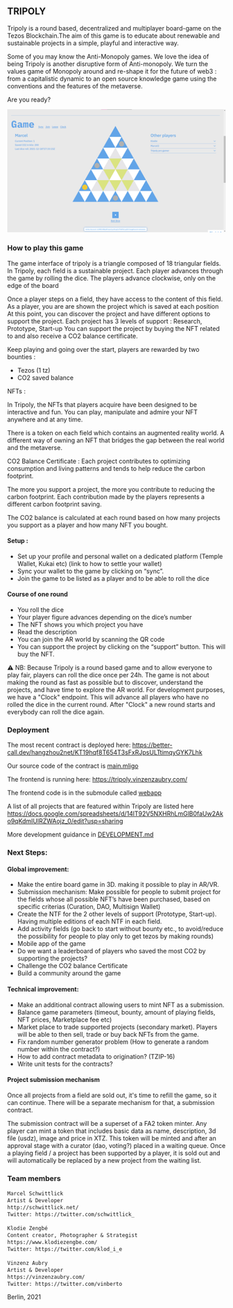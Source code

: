 ## TRIPOLY

Tripoly is a round based, decentralized and multiplayer board-game on the Tezos Blockchain.The aim of this game is to educate about renewable and sustainable projects in a simple, playful and interactive way. 

Some of you may know the Anti-Monopoly games. We love the idea of being Tripoly is another disruptive form of Anti-monopoly. We turn the values game of Monopoly around and re-shape it for the future of web3 : from a capitalistic dynamic to an open source knowledge game using the conventions and the features of the metaverse. 

Are you ready? 

![alt text](./images/screenshot.png "Screenshot of the game board of Tripoly")


### How to play this game

The game interface of tripoly is a triangle composed of 18 triangular fields. In Tripoly, each field is a sustainable project. Each player advances through the game by rolling the dice. The players advance clockwise, only on the edge of the board

Once a player steps on a field, they have access to the content of this field.
As a player, you are are shown the project which is saved at each position 
At this point, you can discover the project and have different options to support the project.
Each project has 3 levels of support : Research, Prototype, Start-up
You can support the project by buying the NFT related to and also receive a CO2 balance certificate.

Keep playing and going over the start, players are rewarded by two bounties : 
- Tezos (1 tz) 
- CO2 saved balance

NFTs : 

In Tripoly, the NFTs that players acquire have been designed to be interactive and fun. You can play, manipulate and admire your NFT anywhere and at any time. 

There is a token on each field which contains an augmented reality world. A different way of owning an NFT that bridges the gap between the real world and the metaverse.
 
CO2 Balance Certificate : 
Each project contributes to optimizing consumption and living patterns and tends to help reduce the carbon footprint. 


The more you support a project, the more you contribute to reducing the carbon footprint. Each contribution made by the players represents a different carbon footprint saving. 

The CO2 balance is calculated at each round based on how many projects you support as a player and how many NFT you bought. 


#### Setup : 
- Set up your profile and personal wallet on a dedicated platform (Temple Wallet, Kukai etc) (link to how to settle your wallet)
- Sync your wallet to the game by clicking on “sync”. 
- Join the game to be listed as a player and to be able to roll the dice

#### Course of one round
- You roll the dice
- Your player figure advances depending on the dice’s number
- The NFT shows you which project you have
- Read the description
- You can join the AR world by scanning the QR code
- You can support the project by clicking on the “support” button. This will buy the NFT.


⚠️ NB:
Because Tripoly is a round based game and to allow everyone to play fair, players can roll the dice once per 24h. The game is not about making the round as fast as possible but to discover, understand the projects, and have time to explore the AR world. For development purposes, we have a "Clock" endpoint. This will advance all players who have no rolled the dice in the current round. After "Clock" a new round starts and everybody can roll the dice again. 


### Deployment

The most recent contract is deployed here: https://better-call.dev/hangzhou2net/KT19hqf8T654T3sFxRJpsULTtimqyGYK7Lhk

Our source code of the contract is [main.mligo](tripoly/main.mligo)

The frontend is running here: https://tripoly.vinzenzaubry.com/

The frontend code is in the submodule called [webapp](webapp)

A list of all projects that are featured within Tripoly are listed here https://docs.google.com/spreadsheets/d/14lT92V5NXHRhLmGlB0faUw2Ako9qKdmIUlRZWAojz_0/edit?usp=sharing

More development guidance in [DEVELOPMENT.md](DEVELOPMENT.md)


### Next Steps:

#### Global improvement:
- Make the entire board game in 3D. making it possible to play in AR/VR. 
- Submission mechanism: Make possible for people to submit project for the fields whose all possible NFT’s have been purchased, based on specific criterias (Curation, DAO, Multisign Wallet) 
- Create the NTF for the 2 other levels of support (Prototype, Start-up). Having multiple editions of each NTF in each field. 
- Add activity fields (go back to start without bounty etc., to avoid/reduce the possibility for people to play only to get tezos by making rounds)
- Mobile app of the game
- Do we want a leaderboard of players who saved the most CO2 by supporting the projects?
- Challenge the CO2 balance Certificate
- Build a community around the game

#### Technical improvement:
- Make an additional contract allowing users to mint NFT as a submission. 
- Balance game parameters (timeout, bounty, amount of playing fields, NFT prices, Marketplace fee etc)
- Market place to trade supported projects (secondary market). Players will be able to then sell, trade or buy back NFTs from the game.
- Fix random number generator problem (How to generate a random number within the contract?) 
- How to add contract metadata to origination? (TZIP-16)
- Write unit tests for the contracts?

#### Project submission mechanism
Once all projects from a field are sold out, it's time to refill the game, so it can continue. There will be a separate mechanism for that, a submission contract.

The submission contract will be a superset of a FA2 token minter. Any player can mint a token that includes basic data as name, description, 3d file (usdz), image and price in XTZ. This token will be minted and after an approval stage with a curator (dao, voting?) placed in a waiting queue. Once a playing field / a project has been supported by a player, it is sold out and will automatically be replaced by a new project from the waiting list.


### Team members

    Marcel Schwittlick 
    Artist & Developer
    http://schwittlick.net/
    Twitter: https://twitter.com/schwittlick_

    Klodie Zengbé 
    Content creator, Photographer & Strategist    
    https://www.klodiezengbe.com/
    Twitter: https://twitter.com/klod_i_e

    Vinzenz Aubry 
    Artist & Developer
    https://vinzenzaubry.com/
    Twitter: https://twitter.com/vinberto

Berlin, 2021